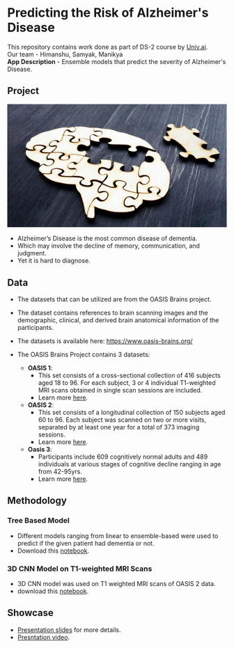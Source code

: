 # Predicting the Risk of Alzheimer's Disease

This repository contains work done as part of DS-2 course by [Univ.ai](https://www.univ.ai/).</br> 
Our team - Himanshu, Samyak, Manikya</br>
**App Description** - Ensemble models that predict the severity of Alzheimer's Disease.
## Project
<img src="https://github.com/HimanS-sys/alzheimers-disease-prediction/blob/main/assets/images/alz-disease-intro.png">

- Alzheimer’s Disease is the most common disease of dementia.
- Which may involve the decline of memory, communication, and judgment.
- Yet it is hard to diagnose. 

## Data

- The datasets that can be utilized are from the OASIS Brains project.
- The dataset contains references to brain scanning images and the demographic, clinical, and derived brain anatomical information of the participants.
- The datasets is available here: https://www.oasis-brains.org/

- The OASIS Brains Project contains 3 datasets:
  - **OASIS 1**:</br>
    - This set consists of a cross-sectional collection of 416 subjects aged 18 to 96. For each subject, 3 or 4 individual T1-weighted MRI scans obtained in single scan sessions are included.
    - Learn more [here](https://doi.org/10.1162/jocn.2007.19.9.1498).
  - **OASIS 2**:</br>
    - This set consists of a longitudinal collection of 150 subjects aged 60 to 96. Each subject was scanned on two or more visits, separated by at least one year for a total of 373 imaging sessions.
    - Learn more [here](https://doi.org/10.1162/jocn.2009.21407).
  - **Oasis 3**:</br>
    - Participants include 609 cognitively normal adults and 489 individuals at various stages of cognitive decline ranging in age from 42-95yrs.
    - Learn more [here](https://doi.org/10.1101/2019.12.13.19014902). 

## Methodology

### Tree Based Model

- Different models ranging from linear to ensemble-based were used to predict if the given patient had dementia or not.
- Download this [notebook](https://github.com/HimanS-sys/alzheimers-disease-prediction/blob/main/dimentia_pred.ipynb).


### 3D CNN Model on T1-weighted MRI Scans

- 3D CNN model was used on T1 weighted MRI scans of OASIS 2 data.
- download this [notebook](https://github.com/HimanS-sys/alzheimers-disease-prediction/blob/main/Oasis2_Image_Data.ipynb).

## Showcase
- [Presentation slides](https://github.com/HimanS-sys/alzheimers-disease-prediction/blob/main/Presentation/alz_detection.pdf) for more details.
- [Presntation video](https://github.com/HimanS-sys/alzheimers-disease-prediction/blob/main/Presentation/alz_detection.mp4).
